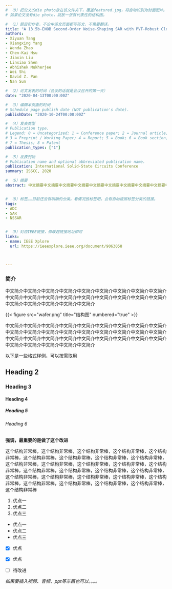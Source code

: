 ```yaml
---
# （0）把论文的die photo放在该文件夹下，覆盖featured.jpg，将自动识别为封面图片。
# 如果论文没有die photo，就放一张有代表性的结构图。

# （1）题目和作者，不论中英文页面都写英文，不需要翻译。
title: "A 13.5b-ENOB Second-Order Noise-Shaping SAR with PVT-Robust Closed-Loop Dynamic Amplifier"
authors:
- Xiyuan Tang
- Xiangxing Yang
- Wenda Zhao
- Chen-Kai Hsu
- Jiaxin Liu
- Linxiao Shen
- Abhishek Mukherjee
- Wei Shi
- David Z. Pan
- Nan Sun

# （2）论文发表的时间（会议的话就是会议召开的第一天）
date: "2020-04-13T00:00:00Z"

# （3）编辑本页面的时间
# Schedule page publish date (NOT publication's date).
publishDate: "2020-10-24T00:00:00Z"

# （4）发表类型
# Publication type.
# Legend: 0 = Uncategorized; 1 = Conference paper; 2 = Journal article;
# 3 = Preprint / Working Paper; 4 = Report; 5 = Book; 6 = Book section;
# 7 = Thesis; 8 = Patent
publication_types: ["1"]

# （5）发表刊物
# Publication name and optional abbreviated publication name.
publication: International Solid-State Circuits Conference
summary: ISSCC, 2020

# （6）摘要
abstract: 中文摘要中文摘要中文摘要中文摘要中文摘要中文摘要中文摘要中文摘要中文摘要中文摘要中文摘要中文摘要中文摘要中文摘要中文摘要中文摘要中文摘要中文摘要中文摘要中文摘要中文摘要中文摘要中文摘要中文摘要中文摘要中文摘要中文摘要中文摘要中文摘要中文摘要中文摘要中文摘要中文摘要中文摘要中文摘要中文摘要中文摘要中文摘要中文摘要中文摘要中文摘要中文摘要中文摘要中文摘要中文摘要中文摘要中文摘要中文摘要中文摘要中文摘要中文摘要中文摘要中文摘要中文摘要中文摘要中文摘要中文摘要中文摘要中文摘要中文摘要中文摘要中文摘要中文摘要中文摘要中文摘要中文摘要中文摘要中文摘要中文摘要中文摘要中文摘要


# （8）标签……目前还没有明确的分类。看情况放标签吧，会有自动按照标签分类的链接。
tags:
- ADC
- SAR
- NSSAR


# （9）对应IEEE链接，修改超链接地址即可
links:
- name: IEEE Xplore
  url: https://ieeexplore.ieee.org/document/9063058



---
```


### 简介

中文简介中文简介中文简介中文简介中文简介中文简介中文简介中文简介中文简介中文简介中文简介中文简介中文简介中文简介中文简介中文简介中文简介中文简介中文简介中文简介中文简介中文简介中文简介

{{< figure src="wafer.png" title="结构图" numbered="true" >}}

中文简介中文简介中文简介中文简介中文简介中文简介中文简介中文简介中文简介中文简介中文简介中文简介中文简介中文简介中文简介中文简介中文简介中文简介中文简介中文简介中文简介中文简介中文简介中文简介中文简介中文简介中文简介中文简介中文简介中文简介中文简介中文简介


以下是一些格式样例，可以按需取用

## Heading 2
### Heading 3
#### Heading 4
##### Heading 5
###### Heading 6

**强调，最重要的是做了这个改进**


这个结构非常棒，这个结构非常棒，这个结构非常棒，这个结构非常棒，这个结构非常棒，这个结构非常棒，这个结构非常棒，这个结构非常棒，这个结构非常棒，这个结构非常棒，这个结构非常棒，这个结构非常棒，这个结构非常棒，这个结构非常棒，这个结构非常棒，这个结构非常棒，这个结构非常棒，这个结构非常棒，这个结构非常棒，这个结构非常棒，这个结构非常棒，这个结构非常棒，这个结构非常棒，这个结构非常棒，这个结构非常棒，这个结构非常棒，这个结构非常棒，这个结构非常棒

1. 优点一
2. 优点二
3. 优点三

* 优点一
* 优点二
* 优点三


- [x] 优点
- [x] 优点
- [ ] 待改进


_如果要插入视频、音频、ppt等东西也可以。。。。_